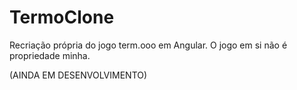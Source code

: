# TermoClone
Recriação própria do jogo term.ooo em Angular. O jogo em si não é propriedade minha.

(AINDA EM DESENVOLVIMENTO)
